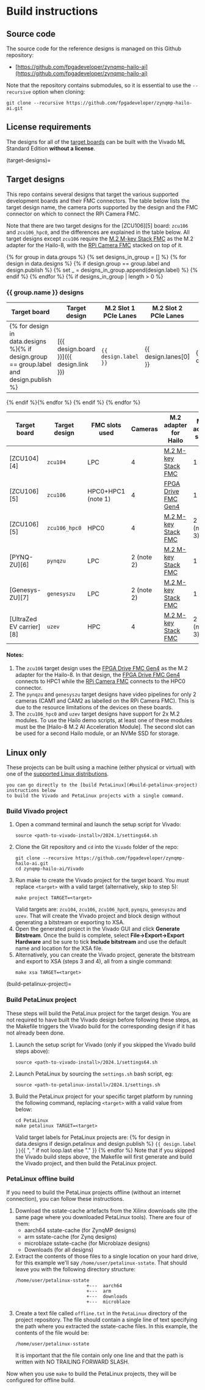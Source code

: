 # Build instructions

## Source code

The source code for the reference designs is managed on this Github repository:

* [https://github.com/fpgadeveloper/zynqmp-hailo-ai](https://github.com/fpgadeveloper/zynqmp-hailo-ai)

Note that the repository contains submodules, so it is essential to use the `--recursive` option when cloning:
```
git clone --recursive https://github.com/fpgadeveloper/zynqmp-hailo-ai.git
```

## License requirements

The designs for all of the [target boards](supported_carriers) can be built with the Vivado ML Standard 
Edition **without a license**.

(target-designs)=
## Target designs

This repo contains several designs that target the various supported development boards and their
FMC connectors. The table below lists the target design name, the camera ports supported by the design and 
the FMC connector on which to connect the RPi Camera FMC.

Note that there are two target designs for the [ZCU106][5] board: `zcu106` and `zcu106_hpc0`, and the
differences are explained in the table below.
All target designs except `zcu106` require the [M.2 M-key Stack FMC][2] as the M.2 adapter for the Hailo-8, with the
[RPi Camera FMC][3] stacked on top of it.

{% for group in data.groups %}
    {% set designs_in_group = [] %}
    {% for design in data.designs %}
        {% if design.group == group.label and design.publish %}
            {% set _ = designs_in_group.append(design.label) %}
        {% endif %}
    {% endfor %}
    {% if designs_in_group | length > 0 %}
### {{ group.name }} designs

| Target board        | Target design     | M.2 Slot 1<br>PCIe Lanes  | M.2 Slot 2<br>PCIe Lanes  | FMC Slot    | Vivado<br> Edition |
|---------------------|-------------------|---------------------------|---------------------------|-------------|-----|
{% for design in data.designs %}{% if design.group == group.label and design.publish %}| [{{ design.board }}]({{ design.link }}) | `{{ design.label }}` | {{ design.lanes[0] }} | {{ design.lanes[1] | default("-") }} | {{ design.connector }} | {{ "Enterprise" if design.license else "Standard 🆓" }} |
{% endif %}{% endfor %}
{% endif %}
{% endfor %}

| Target board             | Target design | FMC slots used | Cameras | M.2 adapter for Hailo | M.2 active slots |
|--------------------------|---------------|----------|---------|-------------|------------------|
| [ZCU104][4]              | `zcu104`      | LPC       | 4 | [M.2 M-key Stack FMC][2] | 1 |
| [ZCU106][5]              | `zcu106`      | HPC0+HPC1 (note 1) | 4 | [FPGA Drive FMC Gen4][1] | 1 |
| [ZCU106][5]              | `zcu106_hpc0` | HPC0      | 4 | [M.2 M-key Stack FMC][2] | 2 (note 3) |
| [PYNQ-ZU][6]             | `pynqzu`      | LPC       | 2 (note 2) | [M.2 M-key Stack FMC][2] | 1 |
| [Genesys-ZU][7]          | `genesyszu`   | LPC       | 2 (note 2) | [M.2 M-key Stack FMC][2] | 1 |
| [UltraZed EV carrier][8] | `uzev`        | HPC       | 4 | [M.2 M-key Stack FMC][2] | 2 (note 3) |

#### Notes:
1. The `zcu106` target design uses the [FPGA Drive FMC Gen4][1] as the M.2 adapter for the Hailo-8.
   In that design, the [FPGA Drive FMC Gen4][1] connects to HPC1 while the [RPi Camera FMC][3] connects
   to the HPC0 connector.
2. The `pynqzu` and `genesyszu` target designs have video pipelines for only 2 cameras (CAM1 and CAM2 as
   labelled on the RPi Camera FMC). This is due to the resource limitations of the devices on these boards.
3. The `zcu106_hpc0` and `uzev` target designs have support for 2x M.2 modules. To use the Hailo demo scripts,
   at least one of these modules must be the [Hailo-8 M.2 AI Acceleration Module]. The second slot can be used
   for a second Hailo module, or an NVMe SSD for storage.

## Linux only

These projects can be built using a machine (either physical or virtual) with one of the 
[supported Linux distributions].

```{tip} The build steps can be completed in the order shown below, or
you can go directly to the [build PetaLinux](#build-petalinux-project) instructions below
to build the Vivado and PetaLinux projects with a single command.
```

### Build Vivado project

1. Open a command terminal and launch the setup script for Vivado:
   ```
   source <path-to-vivado-install>/2024.1/settings64.sh
   ```
2. Clone the Git repository and `cd` into the `Vivado` folder of the repo:
   ```
   git clone --recursive https://github.com/fpgadeveloper/zynqmp-hailo-ai.git
   cd zynqmp-hailo-ai/Vivado
   ```
3. Run make to create the Vivado project for the target board. You must replace `<target>` with a valid
   target (alternatively, skip to step 5):
   ```
   make project TARGET=<target>
   ```
   Valid targets are: `zcu104`, `zcu106`, `zcu106_hpc0`, `pynqzu`, `genesyszu` and `uzev`.
   That will create the Vivado project and block design without generating a bitstream or exporting to XSA.
4. Open the generated project in the Vivado GUI and click **Generate Bitstream**. Once the build is
   complete, select **File->Export->Export Hardware** and be sure to tick **Include bitstream** and use
   the default name and location for the XSA file.
5. Alternatively, you can create the Vivado project, generate the bitstream and export to XSA (steps 3 and 4),
   all from a single command:
   ```
   make xsa TARGET=<target>
   ```
   
(build-petalinux-project)=
### Build PetaLinux project

These steps will build the PetaLinux project for the target design. You are not required to have built the
Vivado design before following these steps, as the Makefile triggers the Vivado build for the corresponding
design if it has not already been done.

1. Launch the setup script for Vivado (only if you skipped the Vivado build steps above):
   ```
   source <path-to-vivado-install>/2024.1/settings64.sh
   ```
2. Launch PetaLinux by sourcing the `settings.sh` bash script, eg:
   ```
   source <path-to-petalinux-install>/2024.1/settings.sh
   ```
3. Build the PetaLinux project for your specific target platform by running the following
   command, replacing `<target>` with a valid value from below:
   ```
   cd PetaLinux
   make petalinux TARGET=<target>
   ```
   Valid target labels for PetaLinux projects are:
   {% for design in data.designs if design.petalinux and design.publish %} `{{ design.label }}`{{ ", " if not loop.last else "." }} {% endfor %}
   Note that if you skipped the Vivado build steps above, the Makefile will first generate and
   build the Vivado project, and then build the PetaLinux project.

### PetaLinux offline build

If you need to build the PetaLinux projects offline (without an internet connection), you can
follow these instructions.

1. Download the sstate-cache artefacts from the Xilinx downloads site (the same page where you downloaded
   PetaLinux tools). There are four of them:
   * aarch64 sstate-cache (for ZynqMP designs)
   * arm sstate-cache (for Zynq designs)
   * microblaze sstate-cache (for Microblaze designs)
   * Downloads (for all designs)
2. Extract the contents of those files to a single location on your hard drive, for this example
   we'll say `/home/user/petalinux-sstate`. That should leave you with the following directory 
   structure:
   ```
   /home/user/petalinux-sstate
                             +---  aarch64
                             +---  arm
                             +---  downloads
                             +---  microblaze
   ```
3. Create a text file called `offline.txt` in the `PetaLinux` directory of the project repository. The file should contain
   a single line of text specifying the path where you extracted the sstate-cache files. In this example, the contents of 
   the file would be:
   ```
   /home/user/petalinux-sstate
   ```
   It is important that the file contain only one line and that the path is written with NO TRAILING 
   FORWARD SLASH.

Now when you use `make` to build the PetaLinux projects, they will be configured for offline build.

[supported Linux distributions]: https://docs.amd.com/r/en-US/ug1144-petalinux-tools-reference-guide/Setting-Up-Your-Environment
[FPGA Drive FMC Gen4]: https://fpgadrive.com
[1]: https://www.fpgadrive.com/docs/fpga-drive-fmc-gen4/overview/
[2]: https://www.fpgadrive.com/docs/m2-mkey-stack-fmc/overview/
[3]: https://camerafmc.com/docs/rpi-camera-fmc/overview/


